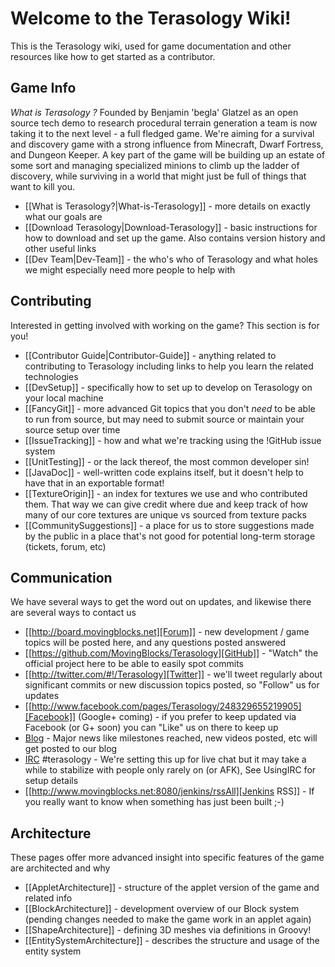 Welcome to the Terasology Wiki!
===============================
This is the Terasology wiki, used for game documentation and other resources like how to get started as a contributor.

Game Info
---------

_What is Terasology ?_ Founded by Benjamin 'begla' Glatzel as an open source tech demo to research procedural terrain generation a team is now taking it to the next level - a full fledged game. We're aiming for a survival and discovery game with a strong influence from Minecraft, Dwarf Fortress, and Dungeon Keeper. A key part of the game will be building up an estate of some sort and managing specialized minions to climb up the ladder of discovery, while surviving in a world that might just be full of things that want to kill you.
 * [[What is Terasology?|What-is-Terasology]] - more details on exactly what our goals are
 * [[Download Terasology|Download-Terasology]] - basic instructions for how to download and set up the game. Also contains version history and other useful links
 * [[Dev Team|Dev-Team]] - the who's who of Terasology and what holes we might especially need more people to help with

Contributing
------------

Interested in getting involved with working on the game? This section is for you!

  * [[Contributor Guide|Contributor-Guide]] - anything related to contributing to Terasology including links to help you learn the related technologies 
  * [[DevSetup]] - specifically how to set up to develop on Terasology on your local machine
  * [[FancyGit]] - more advanced Git topics that you don't _need_ to be able to run from source, but may need to submit source or maintain your source setup over time
  * [[IssueTracking]] - how and what we're tracking using the !GitHub issue system
  * [[UnitTesting]] - or the lack thereof, the most common developer sin!
  * [[JavaDoc]] - well-written code explains itself, but it doesn't help to have that in an exportable format!
  * [[TextureOrigin]] - an index for textures we use and who contributed them. That way we can give credit where due and keep track of how many of our core textures are unique vs sourced from texture packs
  * [[CommunitySuggestions]] - a place for us to store suggestions made by the public in a place that's not good for potential long-term storage (tickets, forum, etc)

Communication
-------------

We have several ways to get the word out on updates, and likewise there are several ways to contact us

 * [[http://board.movingblocks.net][Forum]] - new development / game topics will be posted here, and any questions posted answered
 * [[https://github.com/MovingBlocks/Terasology][GitHub]] - "Watch" the official project here to be able to easily spot commits
 * [[http://twitter.com/#!/Terasology][Twitter]] - we'll tweet regularly about significant commits or new discussion topics posted, so "Follow" us for updates
 * [[http://www.facebook.com/pages/Terasology/248329655219905][Facebook]] (Google+ coming) - if you prefer to keep updated via Facebook (or G+ soon) you can "Like" us on there to keep up
 * [Blog](http://blog.movingblocks.net/blog/) - Major news like milestones reached, new videos posted, etc will get posted to our blog
 * [IRC](http://webchat.freenode.net/) #terasology - We're setting this up for live chat but it may take a while to stabilize with people only rarely on (or AFK), See UsingIRC for setup details
 * [[http://www.movingblocks.net:8080/jenkins/rssAll][Jenkins RSS]] - If you really want to know when something has just been built ;-)

Architecture
------------

These pages offer more advanced insight into specific features of the game are architected and why

   * [[AppletArchitecture]] - structure of the applet version of the game and related info
   * [[BlockArchitecture]] - development overview of our Block system (pending changes needed to make the game work in an applet again)
   * [[ShapeArchitecture]] - defining 3D meshes via definitions in Groovy!
   * [[EntitySystemArchitecture]] - describes the structure and usage of the entity system